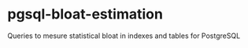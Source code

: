 pgsql-bloat-estimation
======================

Queries to mesure statistical bloat in indexes and tables for PostgreSQL
